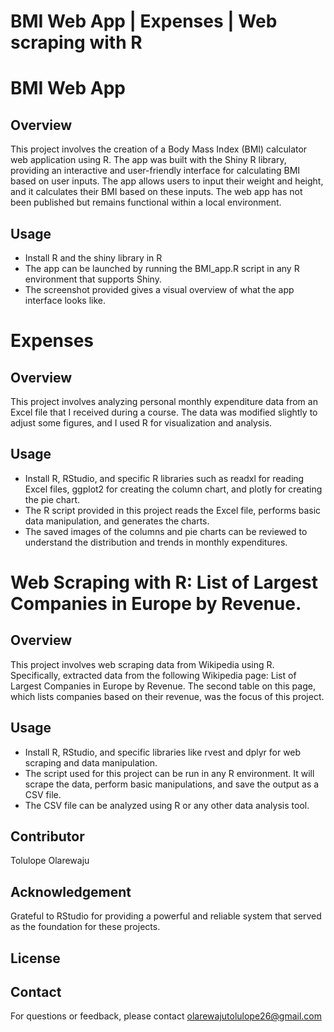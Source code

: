 # BMI Web App | Expenses | Web scraping with R

# BMI Web App
## Overview 
This project involves the creation of a Body Mass Index (BMI) calculator web application using R. The app was built with the Shiny R library, providing an interactive and user-friendly interface for calculating BMI based on user inputs. The app allows users to input their weight and height, and it calculates their BMI based on these inputs. The web app has not been published but remains functional within a local environment.
## Usage
+ Install R and the shiny library in R
+ The app can be launched by running the BMI_app.R script in any R environment that supports Shiny.
+ The screenshot provided gives a visual overview of what the app interface looks like.

# Expenses
## Overview
This project involves analyzing personal monthly expenditure data from an Excel file that I received during a course. The data was modified slightly to adjust some figures, and I used R for visualization and analysis.
## Usage
+ Install R, RStudio, and specific R libraries such as readxl for reading Excel files, ggplot2 for creating the column chart, and plotly for creating the pie chart.
+ The R script provided in this project reads the Excel file, performs basic data manipulation, and generates the charts.
+ The saved images of the columns and pie charts can be reviewed to understand the distribution and trends in monthly expenditures.

# Web Scraping with R: List of Largest Companies in Europe by Revenue.
## Overview
This project involves web scraping data from Wikipedia using R. Specifically, extracted data from the following Wikipedia page: List of Largest Companies in Europe by Revenue. The second table on this page, which lists companies based on their revenue, was the focus of this project.
## Usage
+ Install R, RStudio, and specific libraries like rvest and dplyr for web scraping and data manipulation.
+ The script used for this project can be run in any R environment. It will scrape the data, perform basic manipulations, and save the output as a CSV file.
+ The CSV file can be analyzed using R or any other data analysis tool.
## Contributor
Tolulope Olarewaju
## Acknowledgement
Grateful to RStudio for providing a powerful and reliable system that served as the foundation for these projects.
## License
## Contact
For questions or feedback, please contact olarewajutolulope26@gmail.com
